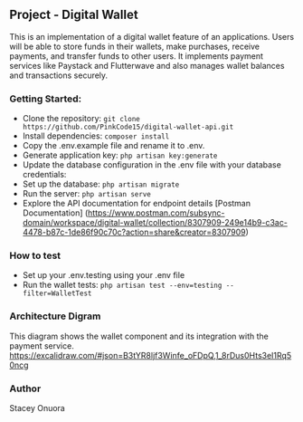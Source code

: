 
## Project - Digital Wallet

This is an implementation of a digital wallet feature of an applications. Users
will be able to store funds in their wallets, make purchases, receive payments, and transfer
funds to other users. It implements payment services like Paystack and Flutterwave and also manages 
wallet balances and transactions securely.


### Getting Started:
- Clone the repository: `git clone https://github.com/PinkCode15/digital-wallet-api.git`
- Install dependencies: `composer install`
- Copy the .env.example file and rename it to .env.
- Generate application key: `php artisan key:generate`
- Update the database configuration in the .env file with your database credentials:
- Set up the database: `php artisan migrate`
- Run the server: `php artisan serve`
- Explore the API documentation for endpoint details [Postman Documentation] (https://www.postman.com/subsync-domain/workspace/digital-wallet/collection/8307909-249e14b9-c3ac-4478-b87c-1de86f90c70c?action=share&creator=8307909)

### How to test
- Set up your .env.testing using your .env file
- Run the wallet tests: `php artisan test --env=testing --filter=WalletTest`

### Architecture Digram
This diagram shows the wallet component and its integration with the payment service.
https://excalidraw.com/#json=B3tYR8ljf3Winfe_oFDpQ,1_8rDus0Hts3eI1Rq50ncg


### Author
Stacey Onuora

